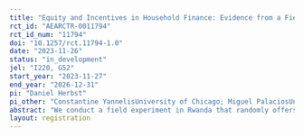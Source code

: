 ```yaml
---
title: "Equity and Incentives in Household Finance: Evidence from a Field Experiment in Rwanda"
rct_id: "AEARCTR-0011794"
rct_id_num: "11794"
doi: "10.1257/rct.11794-1.0"
date: "2023-11-26"
status: "in_development"
jel: "I220, G52"
start_year: "2023-11-27"
end_year: "2026-12-31"
pi: "Daniel Herbst"
pi_other: "Constantine YannelisUniversity of Chicago; Miguel PalaciosUniversity of Calgary"
abstract: "We conduct a field experiment in Rwanda that randomly offers individuals different monthly payment obligations (debt) in exchange for pledging varying shares of their future incomes (equity). Our experimental design identifies selection and treatment effects across both debt and equity dimensions of the experimental offers. Specifically, we randomly offer enrollees in income-share agreements (ISAs) the opportunity to lower their pledged income shares by 4 or 8 percentage points in exchange for flat monthly fees ranging from 1000 to 20,000 Rwandan francs. To identify moral hazard, we estimate the treatment effect of accepting a contract with a lower income-share obligation, using contract offers as instruments. To identify adverse selection, we compare individuals who received different menus of offers but ultimately pledged the same income share. Estimating treatment effects and selection patterns in earnings, repayment, and risk factors enables us to quantify the welfare losses associated with information asymmetries in equity-like contracts and identify market failures in household financing."
layout: registration
---
```


